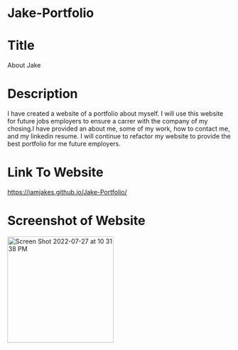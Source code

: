 # Jake-Portfolio
# Title 
About Jake
# Description 
I have created a website of a portfolio about myself. I will use this website for future jobs employers to ensure a carrer with the company of my chosing.I have provided an about me, some of my work, how to contact me, and my linkedin resume. I will continue to refactor my website to provide the best portfolio for me future employers. 
# Link To Website
https://iamjakes.github.io/Jake-Portfolio/
# Screenshot of Website
<img width="239" alt="Screen Shot 2022-07-27 at 10 31 38 PM" src="https://user-images.githubusercontent.com/107268998/181414582-ebaffddf-b841-4e22-aa69-48b3bb469489.png">
